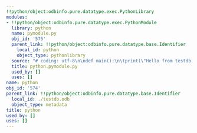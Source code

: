 ```yaml
---
!!python/object:odbinfo.pure.datatype.exec.PythonLibrary
modules:
- !!python/object:odbinfo.pure.datatype.exec.PythonModule
  library: python
  name: pymodule.py
  obj_id: '575'
  parent_link: !!python/object:odbinfo.pure.datatype.base.Identifier
    local_id: python
    object_type: pythonlibrary
  source: "# coding: utf-8\n\ndef main():\n\tprint(\"Hello from testdb.odb\")\n\n\n"
  title: python.pymodule.py
  used_by: []
  uses: []
name: python
obj_id: '574'
parent_link: !!python/object:odbinfo.pure.datatype.base.Identifier
  local_id: ./testdb.odb
  object_type: metadata
title: python
used_by: []
uses: []
---
```

